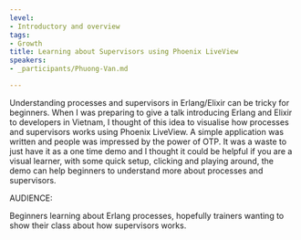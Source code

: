```yaml
---
level:
- Introductory and overview
tags:
- Growth
title: Learning about Supervisors using Phoenix LiveView
speakers:
- _participants/Phuong-Van.md

---
```

Understanding processes and supervisors in Erlang/Elixir can be tricky for beginners. When I was preparing to give a talk introducing Erlang and Elixir to developers in Vietnam, I thought of this idea to visualise how processes and supervisors works using Phoenix LiveView. A simple application was written and people was impressed by the power of OTP. It was a waste to just have it as a one time demo and I thought it could be helpful if you are a visual learner, with some quick setup, clicking and playing around, the demo can help beginners to understand more about processes and supervisors.

AUDIENCE:

Beginners learning about Erlang processes, hopefully trainers wanting to show their class about how supervisors works.
